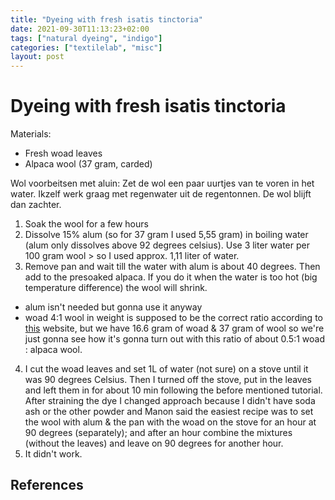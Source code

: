 ```yaml
---
title: "Dyeing with fresh isatis tinctoria"
date: 2021-09-30T11:13:23+02:00
tags: ["natural dyeing", "indigo"]
categories: ["textilelab", "misc"]
layout: post
---
```

# Dyeing with fresh isatis tinctoria
Materials:
- Fresh woad leaves
- Alpaca wool (37 gram, carded)

Wol voorbeitsen met aluin:
Zet de wol een paar uurtjes van te voren in het water. Ikzelf werk graag met regenwater uit de regentonnen. De wol blijft dan zachter.

1. Soak the wool for a few hours
2. Dissolve 15% alum (so for 37 gram I used 5,55 gram) in boiling water (alum only dissolves above 92 degrees celsius). Use 3 liter water per 100 gram wool > so I used approx. 1,11 liter of water. 
3. Remove pan and wait till the water with alum is about 40 degrees. Then add to the presoaked alpaca. If you do it when the water is too hot (big temperature difference) the wool will shrink.
- alum isn't needed but gonna use it anyway
- woad 4:1 wool in weight is supposed to be the correct ratio according to [this](https://wooltribulations.blogspot.com/2013/06/making-woad-dye-from-plant-to-wool.html) website, but we have 16.6 gram of woad & 37 gram of wool so we're just gonna see how it's gonna turn out with this ratio of about 0.5:1 woad : alpaca wool.
4. I cut the woad leaves and set 1L of water (not sure) on a stove until it was 90 degrees Celsius. Then I turned off the stove, put in the leaves and left them in for about 10 min following the before mentioned tutorial. After straining the dye I changed approach because I didn't have soda ash or the other powder and Manon said the easiest recipe was to set the wool with alum & the pan with the woad on the stove for an hour at 90 degrees (separately); and after an hour combine the mixtures (without the leaves) and leave on 90 degrees for another hour.
5. It didn't work.

## References
